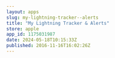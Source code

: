 ```yaml
---
layout: apps
slug: my-lightning-tracker--alerts
title: "My Lightning Tracker & Alerts"
store: apple
app_id: 1175031987
date: 2024-05-18T10:15:33Z
published: 2016-11-16T16:02:26Z
---
```

